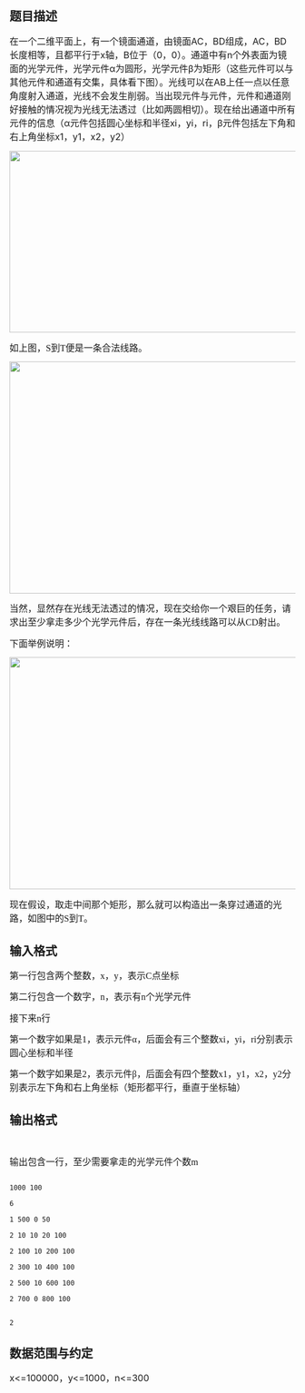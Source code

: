 ## 题目描述

<div style="margin: 0cm 0cm 10pt">
 <span style="font-size: medium">在一个二维平面上，有一个镜面通道，由镜面AC，BD组成，AC，BD长度相等，且都平行于x轴，B位于（0，0）。通道中有n个外表面为镜面的光学元件，光学元件α为圆形，光学元件β为矩形（这些元件可以与其他元件和通道有交集，具体看下图）。光线可以在AB上任一点以任意角度射入通道，光线不会发生削弱。当出现元件与元件，元件和通道刚好接触的情况视为光线无法透过（比如两圆相切）。现在给出通道中所有元件的信息（α元件包括圆心坐标和半径xi，yi，ri，β元件包括左下角和右上角坐标x1，y1，x2，y2）</span>
</div>
<div style="margin: 0cm 0cm 10pt">
 <span style="font-size: medium"><img height="320" width="584" alt="" src="https://s2.loli.net/2023/08/15/PpVDzI9Z3xn6Oar.png"></span>
</div>
<p class="MsoNormal" style="margin: 0cm 0cm 10pt"><span style="font-size: medium"><font face="Tahoma"><span style="font-family: 微软雅黑; mso-ascii-font-family: Tahoma; mso-hansi-font-family: Tahoma">如上图，</span><span lang="EN-US">S</span><span style="font-family: 微软雅黑; mso-ascii-font-family: Tahoma; mso-hansi-font-family: Tahoma">到</span><span lang="EN-US">T</span><span style="font-family: 微软雅黑; mso-ascii-font-family: Tahoma; mso-hansi-font-family: Tahoma">便是一条合法线路。</span></font></span></p>
<p class="MsoNormal" style="margin: 0cm 0cm 10pt"><span style="font-size: medium"><font face="Tahoma"><span style="font-family: 微软雅黑; mso-ascii-font-family: Tahoma; mso-hansi-font-family: Tahoma"><img height="409" width="584" alt="" src="https://s2.loli.net/2023/08/15/1bP7GwBZJHEdp46.png"></span></font></span></p>
<p class="MsoNormal" style="margin: 0cm 0cm 10pt"><span style="font-size: medium"><font face="Tahoma"><span style="font-family: 微软雅黑; mso-ascii-font-family: Tahoma; mso-hansi-font-family: Tahoma">当然，显然存在光线无法透过的情况，现在交给你一个艰巨的任务，请求出至少拿走多少个光学元件后，存在一条光线线路可以从</span><span lang="EN-US">CD</span><span style="font-family: 微软雅黑; mso-ascii-font-family: Tahoma; mso-hansi-font-family: Tahoma">射出。</span></font></span></p>
<p class="MsoNormal" style="margin: 0cm 0cm 10pt"><span style="font-size: medium"><span style="font-family: 微软雅黑; mso-ascii-font-family: Tahoma; mso-hansi-font-family: Tahoma"><font face="Tahoma">下面举例说明：</font></span></span></p>
<p class="MsoNormal" style="margin: 0cm 0cm 10pt"><span style="font-size: medium"><span style="font-family: 微软雅黑; mso-ascii-font-family: Tahoma; mso-hansi-font-family: Tahoma"><font face="Tahoma"><img height="409" width="584" alt="" src="https://s2.loli.net/2023/08/15/smgJXKwESuqjeYO.png"></font></span></span></p>
<p></p>
<p class="MsoNormal" style="margin: 0cm 0cm 10pt"><span style="font-size: medium"><font face="Tahoma"><span style="font-family: 微软雅黑; mso-ascii-font-family: Tahoma; mso-hansi-font-family: Tahoma">现在假设，取走中间那个矩形，那么就可以构造出一条穿过通道的光路，如图中的</span><span lang="EN-US">S</span><span style="font-family: 微软雅黑; mso-ascii-font-family: Tahoma; mso-hansi-font-family: Tahoma">到</span><span lang="EN-US">T</span><span style="font-family: 微软雅黑; mso-ascii-font-family: Tahoma; mso-hansi-font-family: Tahoma">。</span></font></span></p>
<p class="MsoNormal" style="margin: 0cm 0cm 10pt"></p>
<p class="MsoNormal" style="margin: 0cm 0cm 10pt"></p>

## 输入格式

<p class="MsoNormal" style="margin: 0cm 0cm 10pt"><span style="font-size: medium"><font face="Tahoma"><span style="font-family: 微软雅黑; mso-ascii-font-family: Tahoma; mso-hansi-font-family: Tahoma">第一行包含两个整数，</span><span lang="EN-US">x</span><span style="font-family: 微软雅黑; mso-ascii-font-family: Tahoma; mso-hansi-font-family: Tahoma">，</span><span lang="EN-US">y</span><span style="font-family: 微软雅黑; mso-ascii-font-family: Tahoma; mso-hansi-font-family: Tahoma">，表示</span><span lang="EN-US">C</span><span style="font-family: 微软雅黑; mso-ascii-font-family: Tahoma; mso-hansi-font-family: Tahoma">点坐标</span></font></span></p>
<p class="MsoNormal" style="margin: 0cm 0cm 10pt"><span style="font-size: medium"><font face="Tahoma"><span style="font-family: 微软雅黑; mso-ascii-font-family: Tahoma; mso-hansi-font-family: Tahoma">第二行包含一个数字，</span><span lang="EN-US">n</span><span style="font-family: 微软雅黑; mso-ascii-font-family: Tahoma; mso-hansi-font-family: Tahoma">，表示有</span><span lang="EN-US">n</span><span style="font-family: 微软雅黑; mso-ascii-font-family: Tahoma; mso-hansi-font-family: Tahoma">个光学元件</span></font></span></p>
<p class="MsoNormal" style="margin: 0cm 0cm 10pt"><span style="font-size: medium"><font face="Tahoma"><span style="font-family: 微软雅黑; mso-ascii-font-family: Tahoma; mso-hansi-font-family: Tahoma">接下来</span><span lang="EN-US">n</span><span style="font-family: 微软雅黑; mso-ascii-font-family: Tahoma; mso-hansi-font-family: Tahoma">行</span></font></span></p>
<p class="MsoNormal" style="margin: 0cm 0cm 10pt"><span style="font-size: medium"><font face="Tahoma"><span style="font-family: 微软雅黑; mso-ascii-font-family: Tahoma; mso-hansi-font-family: Tahoma">第一个数字如果是</span><span lang="EN-US">1</span><span style="font-family: 微软雅黑; mso-ascii-font-family: Tahoma; mso-hansi-font-family: Tahoma">，表示元件</span><span lang="EN-US">α</span><span style="font-family: 微软雅黑; mso-ascii-font-family: Tahoma; mso-hansi-font-family: Tahoma">，后面会有三个整数</span><span lang="EN-US">xi</span><span style="font-family: 微软雅黑; mso-ascii-font-family: Tahoma; mso-hansi-font-family: Tahoma">，</span><span lang="EN-US">yi</span><span style="font-family: 微软雅黑; mso-ascii-font-family: Tahoma; mso-hansi-font-family: Tahoma">，</span><span lang="EN-US">ri</span><span style="font-family: 微软雅黑; mso-ascii-font-family: Tahoma; mso-hansi-font-family: Tahoma">分别表示圆心坐标和半径</span></font></span></p>
<p class="MsoNormal" style="margin: 0cm 0cm 10pt"><span style="font-size: medium"><font face="Tahoma"><span style="font-family: 微软雅黑; mso-ascii-font-family: Tahoma; mso-hansi-font-family: Tahoma">第一个数字如果是</span><span lang="EN-US">2</span><span style="font-family: 微软雅黑; mso-ascii-font-family: Tahoma; mso-hansi-font-family: Tahoma">，表示元件</span><span lang="EN-US">β</span><span style="font-family: 微软雅黑; mso-ascii-font-family: Tahoma; mso-hansi-font-family: Tahoma">，后面会有四个整数</span><span lang="EN-US">x1</span><span style="font-family: 微软雅黑; mso-ascii-font-family: Tahoma; mso-hansi-font-family: Tahoma">，</span><span lang="EN-US">y1</span><span style="font-family: 微软雅黑; mso-ascii-font-family: Tahoma; mso-hansi-font-family: Tahoma">，</span><span lang="EN-US">x2</span><span style="font-family: 微软雅黑; mso-ascii-font-family: Tahoma; mso-hansi-font-family: Tahoma">，</span><span lang="EN-US">y2</span><span style="font-family: 微软雅黑; mso-ascii-font-family: Tahoma; mso-hansi-font-family: Tahoma">分别表示左下角和右上角坐标（矩形都平行，垂直于坐标轴）</span></font></span></p>
<p></p>

## 输出格式

<p class="MsoNormal" style="margin: 0cm 0cm 10pt"> </p>
<p class="MsoNormal" style="margin: 0cm 0cm 10pt"><span style="font-size: medium"><font face="Tahoma"><span style="font-family: 微软雅黑; mso-ascii-font-family: Tahoma; mso-hansi-font-family: Tahoma">输出包含一行，至少需要拿走的光学元件个数</span><span lang="EN-US">m</span></font></span></p>
<p class="MsoNormal" style="margin: 0cm 0cm 10pt"><span style="font-size: medium"><span lang="EN-US"><o:p></o:p></span></span><span lang="EN-US"><o:p></o:p></span></p>

```input1
1000 100
6
1 500 0 50
2 10 10 20 100
2 100 10 200 100
2 300 10 400 100
2 500 10 600 100
2 700 0 800 100
```
```output1
2
```
## 数据范围与约定

<p><span style="font-size: medium">x<=100000，y<=1000，n<=300</span></p>
<br>
<p><span style="font-size: medium"> <br><br></span></p>

